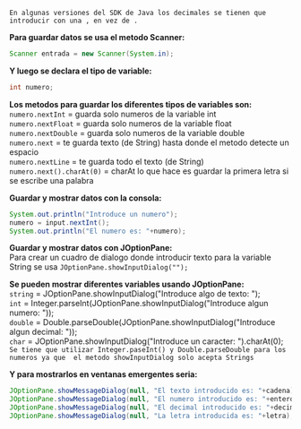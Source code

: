 `En algunas versiones del SDK de Java los decimales se tienen que introducir con una , en vez de .`

**Para guardar datos se usa el metodo Scanner:**
```java
Scanner entrada = new Scanner(System.in);
```
**Y luego se declara el tipo de variable:**
```java
int numero;
```

**Los metodos para guardar los diferentes tipos de variables son:**  
`numero.nextInt` = guarda solo numeros de la variable int  
`numero.nextFloat` = guarda solo numeros de la variable float  
`numero.nextDouble` = guarda solo numeros de la variable double  
`numero.next` = te guarda texto (de String) hasta donde el metodo detecte un espacio  
`numero.nextLine` = te guarda todo el texto (de String)  
`numero.next().charAt(0)` = charAt lo que hace es guardar la primera letra si se escribe una palabra

**Guardar y mostrar datos con la consola:**
```java
System.out.println("Introduce un numero");
numero = input.nextInt();
System.out.println("El numero es: "+numero);
```

**Guardar y mostrar datos con JOptionPane:**  
Para crear un cuadro de dialogo donde introducir texto para la variable String se usa `JOptionPane.showInputDialog("");`

**Se pueden mostrar diferentes variables usando JOptionPane:**  
`string` = JOptionPane.showInputDialog("Introduce algo de texto: ");  
`int` = Integer.parseInt(JOptionPane.showInputDialog("Introduce algun numero: "));  
`double` = Double.parseDouble(JOptionPane.showInputDialog("Introduce algun decimal: "));  
`char` = JOptionPane.showInputDialog("Introduce un caracter: ").charAt(0);  
`Se tiene que utilizar Integer.paseInt() y Double.parseDouble para los numeros ya que 
el metodo showInputDialog solo acepta Strings`

**Y para mostrarlos en ventanas emergentes seria:**
```java
JOptionPane.showMessageDialog(null, "El texto introducido es: "+cadena);
JOptionPane.showMessageDialog(null, "El numero introducido es: "+entero);
JOptionPane.showMessageDialog(null, "El decimal introducido es: "+decimal);
JOptionPane.showMessageDialog(null, "La letra introducida es: "+letra);
```
